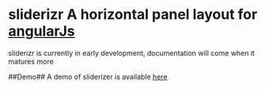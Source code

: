 # sliderizr A horizontal panel layout for [angularJs](https://angularjs.org/)

sliderizr is currently in early development, documentation will come when it matures more

##Demo##
A demo of sliderizer is available [here](http://trademe.github.io/sliderizr/)
